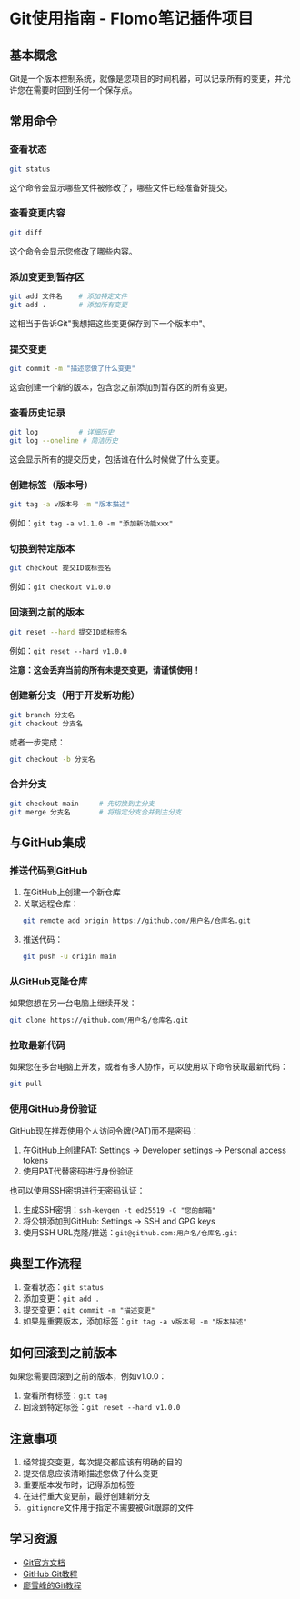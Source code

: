 # Git使用指南 - Flomo笔记插件项目

## 基本概念

Git是一个版本控制系统，就像是您项目的时间机器，可以记录所有的变更，并允许您在需要时回到任何一个保存点。

## 常用命令

### 查看状态

```bash
git status
```

这个命令会显示哪些文件被修改了，哪些文件已经准备好提交。

### 查看变更内容

```bash
git diff
```

这个命令会显示您修改了哪些内容。

### 添加变更到暂存区

```bash
git add 文件名    # 添加特定文件
git add .        # 添加所有变更
```

这相当于告诉Git"我想把这些变更保存到下一个版本中"。

### 提交变更

```bash
git commit -m "描述您做了什么变更"
```

这会创建一个新的版本，包含您之前添加到暂存区的所有变更。

### 查看历史记录

```bash
git log          # 详细历史
git log --oneline # 简洁历史
```

这会显示所有的提交历史，包括谁在什么时候做了什么变更。

### 创建标签（版本号）

```bash
git tag -a v版本号 -m "版本描述"
```

例如：`git tag -a v1.1.0 -m "添加新功能xxx"`

### 切换到特定版本

```bash
git checkout 提交ID或标签名
```

例如：`git checkout v1.0.0`

### 回滚到之前的版本

```bash
git reset --hard 提交ID或标签名
```

例如：`git reset --hard v1.0.0`

**注意：这会丢弃当前的所有未提交变更，请谨慎使用！**

### 创建新分支（用于开发新功能）

```bash
git branch 分支名
git checkout 分支名
```

或者一步完成：

```bash
git checkout -b 分支名
```

### 合并分支

```bash
git checkout main     # 先切换到主分支
git merge 分支名       # 将指定分支合并到主分支
```

## 与GitHub集成

### 推送代码到GitHub

1. 在GitHub上创建一个新仓库
2. 关联远程仓库：
   ```bash
   git remote add origin https://github.com/用户名/仓库名.git
   ```
3. 推送代码：
   ```bash
   git push -u origin main
   ```

### 从GitHub克隆仓库

如果您想在另一台电脑上继续开发：
```bash
git clone https://github.com/用户名/仓库名.git
```

### 拉取最新代码

如果您在多台电脑上开发，或者有多人协作，可以使用以下命令获取最新代码：
```bash
git pull
```

### 使用GitHub身份验证

GitHub现在推荐使用个人访问令牌(PAT)而不是密码：
1. 在GitHub上创建PAT: Settings -> Developer settings -> Personal access tokens
2. 使用PAT代替密码进行身份验证

也可以使用SSH密钥进行无密码认证：
1. 生成SSH密钥：`ssh-keygen -t ed25519 -C "您的邮箱"`
2. 将公钥添加到GitHub: Settings -> SSH and GPG keys
3. 使用SSH URL克隆/推送：`git@github.com:用户名/仓库名.git`

## 典型工作流程

1. 查看状态：`git status`
2. 添加变更：`git add .`
3. 提交变更：`git commit -m "描述变更"`
4. 如果是重要版本，添加标签：`git tag -a v版本号 -m "版本描述"`

## 如何回滚到之前版本

如果您需要回滚到之前的版本，例如v1.0.0：

1. 查看所有标签：`git tag`
2. 回滚到特定标签：`git reset --hard v1.0.0`

## 注意事项

1. 经常提交变更，每次提交都应该有明确的目的
2. 提交信息应该清晰描述您做了什么变更
3. 重要版本发布时，记得添加标签
4. 在进行重大变更前，最好创建新分支
5. `.gitignore`文件用于指定不需要被Git跟踪的文件

## 学习资源

- [Git官方文档](https://git-scm.com/doc)
- [GitHub Git教程](https://docs.github.com/cn/get-started/using-git)
- [廖雪峰的Git教程](https://www.liaoxuefeng.com/wiki/896043488029600)
